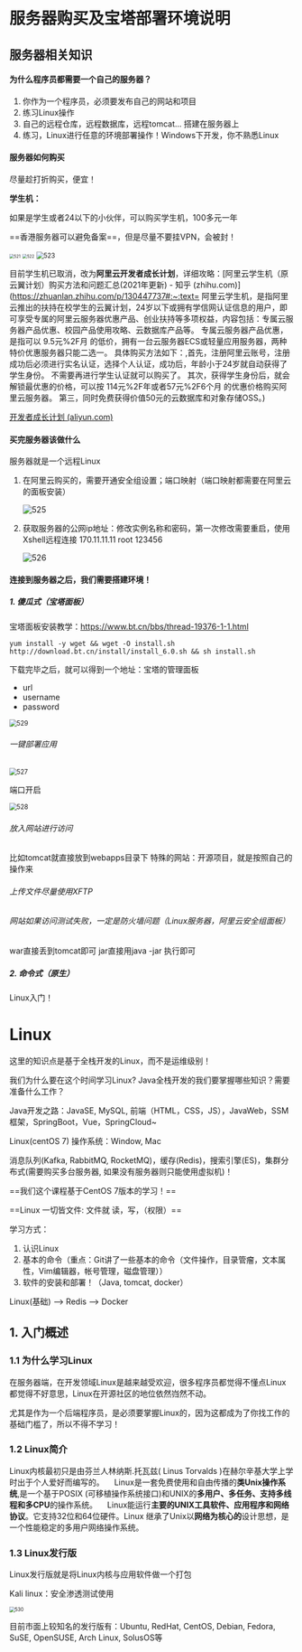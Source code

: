 # 服务器购买及宝塔部署环境说明

## 服务器相关知识

#### **为什么程序员都需要一个自己的服务器？**

1. 你作为一个程序员，必须要发布自己的网站和项目
2. 练习Linux操作
3. 自己的远程仓库，远程数据库，远程tomcat... 搭建在服务器上
4. 练习，Linux进行任意的环境部署操作！Windows下开发，你不熟悉Linux

#### **服务器如何购买**

尽量趁打折购买，便宜！

**学生机：**

如果是学生或者24以下的小伙伴，可以购买学生机，100多元一年

==香港服务器可以避免备案==，但是尽量不要挂VPN，会被封！

<img src="images/521.jpg" alt="521" style="zoom:50%;" />

<img src="images/522.jpg" alt="522" style="zoom:50%;" />

<img src="images/523.png" alt="523" style="zoom:80%;" />

目前学生机已取消，改为**阿里云开发者成长计划**，详细攻略：[阿里云学生机（原云翼计划）购买方法和问题汇总(2021年更新) - 知乎 (zhihu.com)](https://zhuanlan.zhihu.com/p/130447737#:~:text= 阿里云学生机，是指阿里云推出的扶持在校学生的云翼计划，24岁以下或拥有学信网认证信息的用户，即可享受专属的阿里云服务器优惠产品、创业扶持等多项权益，内容包括：专属云服务器产品优惠、校园产品使用攻略、云数据库产品等。 专属云服务器产品优惠，是指可以 9.5元%2F月 的低价，拥有一台云服务器ECS或轻量应用服务器，两种特价优惠服务器只能二选一。 具体购买方法如下：,首先，注册阿里云账号，注册成功后必须进行实名认证，选择个人认证，成功后，年龄小于24岁就自动获得了学生身份。 不需要再进行学生认证就可以购买了。 其次，获得学生身份后，就会解锁最优惠的价格，可以按 114元%2F年或者57元%2F6个月 的优惠价格购买阿里云服务器。 第三，同时免费获得价值50元的云数据库和对象存储OSS。)

[开发者成长计划 (aliyun.com)](https://developer.aliyun.com/plan/grow-up?spm=5176.10695662.1173276.3.63a1576dsFCS2q)

#### 买完服务器该做什么

服务器就是一个远程Linux

1. 在阿里云购买的，需要开通安全组设置；端口映射（端口映射都需要在阿里云的面板安装）

   ![525](images/525.png)

2. 获取服务器的公网ip地址：修改实例名称和密码，第一次修改需要重启，使用Xshell远程连接
   170.11.11.11 root 123456

   ![526](images/526.png)

#### 连接到服务器之后，我们需要搭建环境！

##### 1. 傻瓜式（宝塔面板）

宝塔面板安装教学：https://www.bt.cn/bbs/thread-19376-1-1.html

```shell
yum install -y wget && wget -O install.sh http://download.bt.cn/install/install_6.0.sh && sh install.sh
```

下载完毕之后，就可以得到一个地址：宝塔的管理面板

* url
* username
* password

<img src="images/529.png" alt="529" style="zoom:80%;" />

###### 一键部署应用

<img src="images/527.png" alt="527" style="zoom:80%;" />

端口开启

<img src="images/528.png" alt="528" style="zoom:80%;" />

###### 放入网站进行访问

比如tomcat就直接放到webapps目录下
特殊的网站：开源项目，就是按照自己的操作来

###### 上传文件尽量使用XFTP

###### 网站如果访问测试失败，一定是防火墙问题（Linux服务器，阿里云安全组面板）

war直接丢到tomcat即可
jar直接用java -jar 执行即可

##### 2. 命令式（原生）

Linux入门！

# Linux

这里的知识点是基于全栈开发的Linux，而不是运维级别！

我们为什么要在这个时间学习Linux? Java全栈开发的我们要掌握哪些知识？需要准备什么工作？

Java开发之路：JavaSE, MySQL, 前端（HTML，CSS，JS），JavaWeb，SSM框架，SpringBoot，Vue，SpringCloud~

Linux(centOS 7) 操作系统：Window, Mac

消息队列(Kafka, RabbitMQ, RocketMQ)，缓存(Redis)，搜索引擎(ES)，集群分布式(需要购买多台服务器, 如果没有服务器则只能使用虚拟机)！

==我们这个课程基于CentOS 7版本的学习！==

==Linux 一切皆文件: 文件就 读，写，（权限）==

学习方式：

1. 认识Linux
2. 基本的命令（重点：Git讲了一些基本的命令（文件操作，目录管瘤，文本属性，Vim编辑器，帐号管理，磁盘管理））
3. 软件的安装和部署！（Java, tomcat, docker）

Linux(基础) --> Redis --> Docker

## 1. 入门概述

### 1.1 为什么学习Linux

在服务器端，在开发领域Linux是越来越受欢迎，很多程序员都觉得不懂点Linux都觉得不好意思，Linux在开源社区的地位依然岿然不动。

尤其是作为一个后端程序员，是必须要掌握Linux的，因为这都成为了你找工作的基础门槛了，所以不得不学习！

### 1.2 Linux简介

Linux内核最初只是由芬兰人林纳斯.托瓦兹( Linus Torvalds )在赫尔辛基大学上学时出于个人爱好而编写的。
 Linux是一套免费使用和自由传播的**类Unix操作系统**,是一个基于POSIX (可移植操作系统接口)和UNIX的**多用户、多任务、支持多线程和多CPU**的操作系统。
 Linux能运行**主要的UNIX工具软件、应用程序和网络协议**。它支持32位和64位硬件。Linux 继承了Unix以**网络为核心的**设计思想，是一个性能稳定的多用户网络操作系统。

### 1.3 Linux发行版

Linux发行版就是将Linux内核与应用软件做一个打包

Kali linux：安全渗透测试使用

<img src="images/530.png" alt="530" style="zoom:60%;" />

目前市面上较知名的发行版有：Ubuntu, RedHat, CentOS, Debian, Fedora, SuSE, OpenSUSE, Arch Linux, SolusOS等

